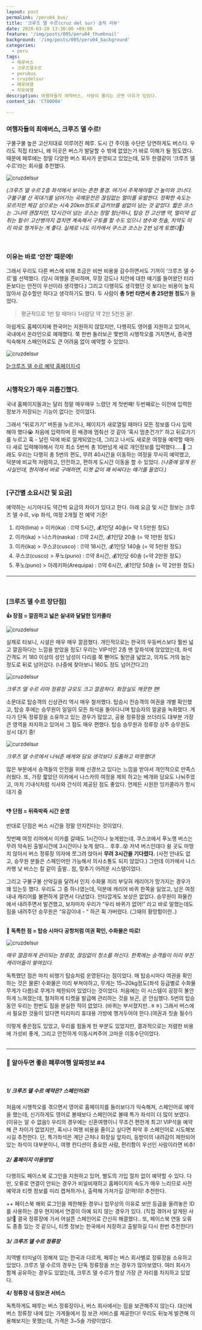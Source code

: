 ```yaml
---
layout: post
permalink: /peru04_bus/
title: '크루즈 델 수르(cruz del sur) 솔직 리뷰'
date: 2020-03-20 13:30:00 +09:00
feature: '/img/posts/005/peru04_thumbnail'
background: '/img/posts/005/peru04_background'
categories:
  - peru
tags:
  - 페루버스
  - 크루즈델수르
  - perubus
  - cruzdelsur
  - 페루여행
  - 자유여행
description: 여행자들의 애착버스, 사람이 몰리는 곳엔 이유가 있었다.
content_id: 'CT00004'

---
```


### 여행자들의 최애버스, 크루즈 델 수르!

구불구불 높은 고산지대로 이루어진 페루. 도시 간 주이동 수단은 당연하게도 버스다. 우리도 직접 타보니, 왜 이곳은 버스가 발달할 수 밖에 없었는가 바로 이해가 될 정도였다. 때문에 페루에는 정말 다양한 버스 회사가 운영되고 있었는데, 모두 한결같이 ‘크루즈 델 수르’라는 회사를 추천했다.

![cruzdelsur](/img/posts/005/01.jpg)

*(크루즈 델 수르 2층 좌석에서 보이는 흔한 풍경. 여기서 주목해야할 건 높이와 코너다. 구불구불 산 꼭대기를 넘어가는 곡예운전은 끊임없는 멀미를 유발한다. 정확한 속도는 모르지만 체감 상으로는 시속 20km정도로 급커브를 쉼없이 넘는 것 같았다. 짧은 코스는 그나마 괜찮지만, 12시간이 넘는 코스는 정말 험난하니, 탑승 전 고산병 약, 멀미약 섭취는 필수! 고산병까지 겹치면 계속해서 구토를 할 수도 있으니 생수와 칫솔, 치약도 미리 따로 챙겨두는 게 좋다. 실제로 나도 이카에서 쿠스코 코스는 2번 넘게 토했다🤢)*

<br>

### 이유는 바로 ‘안전’ 때문에!

그래서 우리도 다른 버스에 비해 조금은 비싼 비용을 감수하면서도 기꺼이 ‘크루즈 델 수르’를 선택했다. (당시 여행을 준비하며, 무장 강도나 치안에 대한 얘기를 들어왔던 터라 돈보다는 안전이 우선이라 생각했다.) 그리고 다행히도 생각했던 것 보다는 비용이 높지 않아서 감수할만 하다고 생각하기도 했다. 두 사람이 **총 5번 타면서 총 25만원 정도**가 들었다.

> 평균적으로 1번 탈 때마다 1사람당 약 2만 5천원 꼴!

아쉽게도 홈페이지에 한국어는 지원하지 않았지만, 다행히도 영어를 지원하고 있어서, 국내에서 온라인으로 예매했다. 쭉 한번 둘러보곤 몇번의 시행착오를 거치면서, 종국엔 익숙해져 스페인어로도 큰 어려움 없이 예약할 수 있었다.

![cruzdelsur](/img/posts/005/02.jpg)

[▷크루즈 델 수르 예약 홈페이지◁](https://www.cruzdelsur.com.pe/)<br><br>

### 시행착오가 매우 괴롭긴했다.

국내 홈페이지들과는 달리 정말 매우매우 느렸던 게 첫번째! 두번째로는 이전에 입력한 정보가 저장되는 기능이 없다는 것이었다.

그래서 “뒤로가기” 버튼을 누르거나, 페이지가 새로열릴 때마다 모든 정보를 다시 입력해야 했다😭 처음에 입력하며 흰 배경에 멈춰선 것 같아 ‘혹시 멈춘건가?’ 하고 뒤로가기를 누르고 훅 - 날린 덕에 바로 알게되었는데, 그리고 나서도 새로운 여정을 예약할 때마다 새로 입력해야해서 각자 최소 5번씩 총 10번넘게 새로 개인정보를 입력했다.....🤯 그래도 우리는 다행히 총 5번의 편도, 무려 40시간을 이동하는 여정을 무사히 예약했고, 덕분에 비교적 저렴하고, 안전하고, 편하게 도시간 이동을 할 수 있었다. *(나중에 알게 된 사실인데, 현지에서 바로 구매하면, 티켓 값이 꽤 비싸다는 얘기를 들었다.)*<br><br>

### [구간별 소요시간 및 요금]

예약하는 시기마다도 약간씩 요금의 차이가 있다고 한다. 아래 요금 및 시간 정보는 크루즈 델 수르, vip 좌석, 여정 2개월 전 예약 기준!

1. 리마(lima) > 이카(ika) : ⏰약 5시간, 💰1인당 40솔(= 약 1.5만원 정도)
2. 이카(ika) > 나스카(naska) : ⏰약 2시간, 💰1인당 20솔 (= 약 1만원 정도)
3. 이카(ika) > 쿠스코(cusco) : ⏰약 18시간, 💰1인당 140솔 (= 약 5만원 정도)
4. 쿠스코(cusco) > 푸노(puno) : ⏰약 8시간, 💰1인당 60솔 (=약 2만원 정도)
5. 푸노(puno) > 아레키파(Arequipa) : ⏰약 6시간, 💰1인당 50솔 (= 약 2만원 정도)

------

<br>

### [크루즈 델 수르 장단점]

**👍 장점 = 깔끔하고 넓은 실내와 달달한 잉카콜라**

![cruzdelsur](/img/posts/005/03.jpg)

실제로 타보니, 시설은 매우 매우 깔끔했다. 개인적으로는 한국의 우등버스보다 훨씬 넓고 깔끔하다는 느낌을 받았을 정도! 우리는 VIP석인 2층 맨 앞좌석에 앉았었는데, 좌석 간격도 키 180 이상의 성인 남성이 다리를 쭉 뻗어도 될만큼 넓었고, 의자도 거의 눕는 정도로 뒤로 넘어갔다. (나중에 찾아보니 160도 정도 넘어간다고!)

![cruzdelsur](/img/posts/005/04.jpg)

*크루즈 델 수르 리마 정류장 규모도 크고 깔끔하다. 화장실도 깨끗한 편!*

소문대로 탑승객의 신상관리 역시 매우 철저했다. 탑승시 전승객의 여권을 개별 확인했고, 탑승 후에는 승무원이 일일이 모든 좌석을 돌아다니며 탑승자의 얼굴을 녹화했다. 게다가 단독 정류장을 소유하고 있는 경우가 많았고, 공용 정류장을 쓰더라도 대부분 가장 큰 영역을 차지하고 있어서 그 점도 매우 편했다. 탑승 승무원과 정류장 상주 승무원도 상시 대기 중!

![curzdelsur](/img/posts/005/05.jpg)

*크루즈 델 수르에서 나눠준 배게와 담요 생각보다 도톰하고 따뜻했다!*

많은 부분에서 승객들의 안전을 위해 신경쓰고 있다는 느낌을 받아서 개인적으로 만족스러웠다. 또, 가장 짧았던 이카에서 나스카의 여정을 제외 하고는 베개와 담요도 나눠주었고, 마치 기내식처럼 식사와 간식이 제공된 점도 좋았다. 언제든 시원한 잉카콜라가 항시 대기 중<br><br>

**👎 단점 = 뒤죽박죽 시간 운영**

반대로 단점은 버스 시간을 정말 안지킨다는 것이었다.

첫번째 여정 리마에서 이카를 갈때도 1시간이나 늦게왔는데, 쿠스코에서 푸노행 버스는 무려 약속된 출발시간에 3시간이나 늦게 왔다... 후후..😵 저녁 버스인데다 쉴 곳도 마땅치 않아서 버스 정류장 의자에 쪼그려 앉아서 **무려 3시간을 기다렸다.** (사전 안내도 없고, 승무원 분들은 스페인어만 가능해서 의사소통도 되지 않았다.) 그런데 이카에서 나스카행 낮 버스는 칼 같이 출발.. 참, 맞추기 어려운 시스템이었다.

그리고 구불구불 산악길을 달려서 인지 수화물 끼리 부딪혀 캐리어가 망가지는 경우가 꽤 있는듯 했다. 우리도 그 중 하나였는데, 덕분에 캐리어 바퀴 한쪽을 잃었고, 남은 여정 내내 캐리어를 불편하게 끌면서 다녔었다. 안타깝게도 보상은 없었다. 승무원이 화물칸에서 내려주면서 발견했고, 보자마자 우리가 “우리 바퀴가 없어!” 라고 바로 말했는데도 짐을 내려주던 승무원은 “유감이네 - “ 하곤 휙 가버렸다. (그때의 황망함이란..)<br><br>

**🤩 독특한 점 = 탑승 시마다 공항처럼 여권 확인, 수화물은 따로!**

![cruzdelsur](/img/posts/005/06.jpg)

*매우 깔끔하게 관리되는 정류장, 끊임없이 청소를 하신다. 한쪽에는 승객들이 미리 부친 캐리어들이 쌓여있다.*

독특했던 점은 마치 비행기 탑승처럼 운영된다는 점이었다. 매 탑승시마다 여권을 확인하는 것은 물론! 수화물은 미리 부쳐야하고, 무게는 15~20kg정도(좌석 등급별로 수화물 무게가 다름)로 무게가 제한되어 있었다는 것이었다. 처음에는 이 시스템이 굉장히 불안하게 느껴졌는데, 철저하게 티켓을 발급해 관리하는 것을 보곤, 곧 안심했다. 5번의 탑승 동안 우리는 한번도 짐을 분실한 적이 없었다. (바퀴는 부서졌지만..ㅎㅎ) 그래서 버스에서 필요한 것들이 있다면 미리미리 휴대용 가방에 챙겨두어야 한다.(여권과 칫솔 필수!)

이렇게 좋은점도 있었고, 우리를 힘들게 한 부분도 있었지만, 결과적으로는 저렴한 비용에 가성비 좋게, 그리고 안전하게 이동시켜주어 고마운 이동수단이었다.<br><br>

------

### 📌 알아두면 좋은 페루여행 알짜정보 #4

<br>

##### 1/ 크루즈 델 수르 예약은? 스페인어로!

처음에 시행착오를 겪으면서 영어로 홈페이지를 들러보다가 익숙해져, 스페인어로 예약을 했는데, 신기하게도 영어로 볼때보다 스페인어로 볼때 특가 좌석이 더 많이 보였다. (이유는 알 수 없음!) 우리의 경우에는 신혼여행이니 무조건 편한게 최고! VIP석을 예약해 큰 차이가 없었지만, 혹시나 여행 비용을 줄이고 싶다면 파악 후 스페인어로 시도해보시길 추천한다. 단, 특가좌석은 계단 근처나 화장실 앞자리, 등받이의 내려감이 제한되어 있는 좌석이 대부분이니, 여행 컨디션이 중요한 사람, 편리함이 우선인 사람이라면 비추! <br>

##### 2/  홈페이지 이용방법

다행히도 페이스북 로그인을 지원하고 있어, 별도의 가입 절차 없이 예약할 수 있다. 다만, 오류로 연결이 안되는 경우가 비일비재하고 홈페이지의 속도가 매우 느리므로 사전예약과 티켓 정보를 미리 캡쳐하거나, 출력해 가져가길 강!력!히! 추천한다.

++ 페이스북 해외 로그인을 제한해둔 경우나 업무상의 이유로 보안 등급을 올려놓은 ID를 사용하는 경우 현지에서 연결이 아예 되지 않는 경우가 있다. (직접 겪어서 알게된 사실!🤣 결국 정류장에 가서 어설픈 스페인어로 간신히 해결했다.. 또, 페이스북 연동 오류도 종종 있는 것 같으니, 티켓 정보는 한국에서 저장하고 출발하길 다시 한번 추천한다!)<br>

##### 3/ 크루즈 델 수르 정류장

지역별 터미널이 정해져 있는 한국과 다르게, 페루는 버스 회사별로 정류장을 소유하고 있었다. 크루즈 델 수르의 경우는 단독 정류장을 쓰는 경우가 많아보였다. 여러 회사가 함께 공유하는 경우도 있었는데, 크루즈 델 수르가 항상 가장 큰 자리를 차지하고 있었다.<br>

**4/ 정류장 내 짐보관 서비스**

독특하게도 페루는 버스 정류장이나, 버스 회사에서는 짐을 보관해주지 않는다. 대신에 버스 정류장 내에 있는 가게들에서 짐 보관 서비스를 제공한다! 우리도 뒤늦게 발견해 이용해보지는 못했는데, 가격은 3~5솔 가량이었다.

<br>
